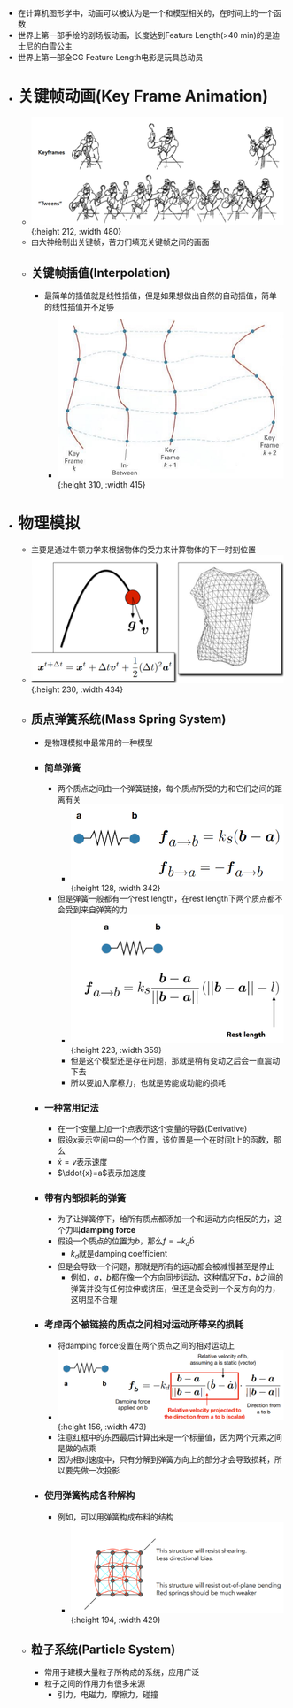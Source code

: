 - 在计算机图形学中，动画可以被认为是一个和模型相关的，在时间上的一个函数
- 世界上第一部手绘的剧场版动画，长度达到Feature Length(>40 min)的是迪士尼的白雪公主
- 世界上第一部全CG Feature Length电影是玩具总动员
- # 关键帧动画(Key Frame Animation)
	- ![image.png](../assets/image_1708683382482_0.png){:height 212, :width 480}
	- 由大神绘制出关键帧，苦力们填充关键帧之间的画面
	- ## 关键帧插值(Interpolation)
		- 最简单的插值就是线性插值，但是如果想做出自然的自动插值，简单的线性插值并不足够
			- ![image.png](../assets/image_1708684515079_0.png){:height 310, :width 415}
- # 物理模拟
	- 主要是通过牛顿力学来根据物体的受力来计算物体的下一时刻位置
	- ![image.png](../assets/image_1708693239005_0.png){:height 230, :width 434}
	- ## 质点弹簧系统(Mass Spring System)
		- 是物理模拟中最常用的一种模型
		- ### 简单弹簧
			- 两个质点之间由一个弹簧链接，每个质点所受的力和它们之间的距离有关
				- ![image.png](../assets/image_1708694659663_0.png){:height 128, :width 342}
			- 但是弹簧一般都有一个rest length，在rest length下两个质点都不会受到来自弹簧的力
				- ![image.png](../assets/image_1708695069357_0.png){:height 223, :width 359}
				- 但是这个模型还是存在问题，那就是稍有变动之后会一直震动下去
				- 所以要加入摩檫力，也就是势能或动能的损耗
		- ### 一种常用记法
			- 在一个变量上加一个点表示这个变量的导数(Derivative)
			- 假设$x$表示空间中的一个位置，该位置是一个在时间t上的函数，那么
			- $\dot{x}=v$表示速度
			- $\ddot{x}=a$表示加速度
		- ### 带有内部损耗的弹簧
			- 为了让弹簧停下，给所有质点都添加一个和运动方向相反的力，这个力叫**damping force**
			- 假设一个质点的位置为$b$，那么$f = -k_d\dot{b}$
				- $k_d$就是damping coefficient
			- 但是会导致一个问题，那就是所有的运动都会被减慢甚至是停止
				- 例如，$a$，$b$都在像一个方向同步运动，这种情况下$a$，$b$之间的弹簧并没有任何拉伸或挤压，但还是会受到一个反方向的力，这明显不合理
		- ### 考虑两个被链接的质点之间相对运动所带来的损耗
			- 将damping force设置在两个质点之间的相对运动上
			- ![image.png](../assets/image_1708763521897_0.png){:height 156, :width 473}
			- 注意红框中的东西最后计算出来是一个标量值，因为两个元素之间是做的点乘
			- 因为相对速度中，只有分解到弹簧方向上的部分才会导致损耗，所以要先做一次投影
		- ### 使用弹簧构成各种解构
			- 例如，可以用弹簧构成布料的结构
				- ![image.png](../assets/image_1708764602943_0.png){:height 194, :width 429}
	- ## 粒子系统(Particle System)
		- 常用于建模大量粒子所构成的系统，应用广泛
		- 粒子之间的作用力有很多来源
			- 引力，电磁力，摩擦力，碰撞